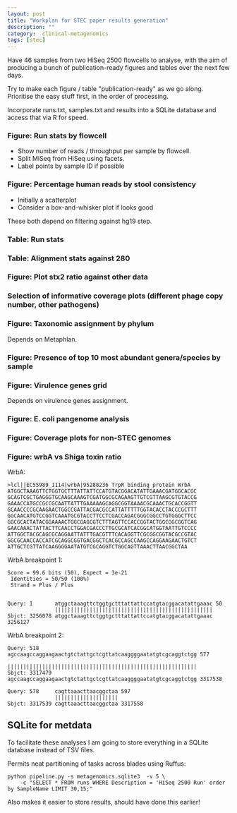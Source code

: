 ```yaml
---
layout: post
title: "Workplan for STEC paper results generation"
description: ""
category:  clinical-metagenomics
tags: [stec]
---
```



Have 46 samples from two HiSeq 2500 flowcells to analyse, with the aim of producing a bunch of publication-ready figures and tables over the next few days.

Try to make each figure / table "publication-ready" as we go along. Prioritise the easy stuff first, in the order of processing.

Incorporate runs.txt, samples.txt and results into a SQLite database and access that via R for speed.

### Figure: Run stats by flowcell
     
*	Show number of reads / throughput per sample by flowcell.
*	Split MiSeq from HiSeq using facets.
*	Label points by sample ID if possible

### Figure: Percentage human reads by stool consistency

*	Initially a scatterplot
*	Consider a box-and-whisker plot if looks good

These both depend on filtering against hg19 step.

### Table: Run stats

### Table: Alignment stats against 280

### Figure: Plot stx2 ratio against other data

### Selection of informative coverage plots (different phage copy number, other pathogens)

### Figure: Taxonomic assignment by phylum

Depends on Metaphlan.

### Figure: Presence of top 10 most abundant genera/species by sample

### Figure: Virulence genes grid

Depends on virulence genes assignment.

### Figure: E. coli pangenome analysis

### Figure: Coverage plots for non-STEC genomes

### Figure: wrbA vs Shiga toxin ratio

WrbA:

	>lcl||EC55989_1114|wrbA|95288236 TrpR binding protein WrbA
	ATGGCTAAAGTTCTGGTGCTTTATTATTCCATGTACGGACATATTGAAACGATGGCACGC
	GCAGTCGCTGAGGGTGCAAGCAAAGTCGATGGCGCAGAAGTTGTCGTTAAGCGTGTACCG
	GAAACCATGCCGCCGCAATTATTTGAAAAAGCAGGCGGTAAAACGCAAACTGCACCGGTT
	GCAACCCCGCAAGAACTGGCCGATTACGACGCCATTATTTTTGGTACACCTACCCGCTTT
	GGCAACATGTCCGGTCAAATGCGTACCTTCCTCGACCAGACGGGCGGCCTGTGGGCTTCC
	GGCGCACTATACGGAAAACTGGCGAGCGTCTTTAGTTCCACCGGTACTGGCGGCGGTCAG
	GAACAAACTATTACTTCAACCTGGACGACCCTTGCGCATCACGGCATGGTAATTGTCCCC
	ATTGGCTACGCAGCGCAGGAATTATTTGACGTTTCACAGGTTCGCGGCGGTACGCCGTAC
	GGCGCAACCACCATCGCAGGCGGTGACGGCTCACGCCAGCCAAGCCAGGAAGAACTGTCT
	ATTGCTCGTTATCAAGGGGAATATGTCGCAGGTCTGGCAGTTAAACTTAACGGCTAA

WrbA breakpoint 1:

	Score = 99.6 bits (50), Expect = 3e-21
	 Identities = 50/50 (100%)
	 Strand = Plus / Plus


	Query: 1       atggctaaagttctggtgctttattattccatgtacggacatattgaaac 50
	               ||||||||||||||||||||||||||||||||||||||||||||||||||
	Sbjct: 3256078 atggctaaagttctggtgctttattattccatgtacggacatattgaaac 3256127

WrbA breakpoint 2:

	Query: 518     agccaagccaggaagaactgtctattgctcgttatcaaggggaatatgtcgcaggtctgg 577
	               ||||||||||||||||||||||||||||||||||||||||||||||||||||||||||||
	Sbjct: 3317479 agccaagccaggaagaactgtctattgctcgttatcaaggggaatatgtcgcaggtctgg 3317538

	Query: 578     cagttaaacttaacggctaa 597
	               ||||||||||||||||||||
	Sbjct: 3317539 cagttaaacttaacggctaa 3317558


## SQLite for metdata

To facilitate these analyses I am going to store everything in a SQLite database instead of TSV files.

Permits neat partitioning of tasks across blades using Ruffus:

	python pipeline.py -s metagenomics.sqlite3  -v 5 \
		-c "SELECT * FROM runs WHERE Description = 'HiSeq 2500 Run' order by SampleName LIMIT 30,15;"

Also makes it easier to store results, should have done this earlier!



